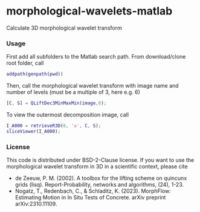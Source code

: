 # morphological-wavelets-matlab

Calculate 3D morphological wavelet transform

### Usage

First add all subfolders to the Matlab search path. From download/clone root folder, call 
```matlab
addpath(genpath(pwd))
```

Then, call the morphological wavelet transform with image name and number of levels (must be a multiple of 3, here e.g. 6)
```matlab
[C, S] = QLiftDec3MinMaxMin(image,6);
```

To view the outermost decomposition image, call
```matlab
I_A000 = retrieveR3D(6, 'a', C, S);
sliceViewer(I_A000);  
```




### License

This code is distributed under BSD-2-Clause license. If you want to use the morphological wavelet transform in 3D in a scientific context, please cite
<ul>
  <li> de Zeeuw, P. M. (2002). A toolbox for the lifting scheme on quincunx grids (lisq). Report-Probability, networks and algorithms, (24), 1-23.</li>
  <li> Nogatz, T., Redenbach, C., & Schladitz, K. (2023). MorphFlow: Estimating Motion in In Situ Tests of Concrete. arXiv preprint arXiv:2310.11109. </li>
</ul>
